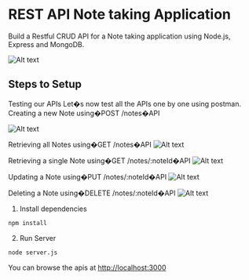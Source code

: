 # REST API Note taking Application

Build a Restful CRUD API for a Note taking application using Node.js, Express and MongoDB.


![Alt text]( C:\Users\HP\Music\ReactJS\REST-API-for-noteTakingApplication\config\Output\REST.gif?raw=true "Title")


## Steps to Setup

Testing our APIs
Let�s now test all the APIs one by one using postman.
Creating a new Note using�POST /notes�API

![Alt text]( C:\Users\HP\Music\ReactJS\REST-API-for-noteTakingApplication\config\Output\POST.png?raw=true "Title")


Retrieving all Notes using�GET /notes�API
![Alt text]( C:\Users\HP\Music\ReactJS\REST-API-for-noteTakingApplication\config\Output\GET.png?raw=true "Title")

Retrieving a single Note using�GET /notes/:noteId�API
![Alt text]( C:\Users\HP\Music\ReactJS\REST-API-for-noteTakingApplication\config\Output\GET-Specific-ID.png?raw=true "Title")

Updating a Note using�PUT /notes/:noteId�API
![Alt text]( C:\Users\HP\Music\ReactJS\REST-API-for-noteTakingApplication\config\Output\PUT.png?raw=true "Title")

Deleting a Note using�DELETE /notes/:noteId�API
![Alt text]( C:\Users\HP\Music\ReactJS\REST-API-for-noteTakingApplication\config\Output\delete.png?raw=true "Title")


1. Install dependencies

```bash
npm install
```

2. Run Server

```bash
node server.js
```
You can browse the apis at <http://localhost:3000>

